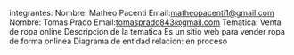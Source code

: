 integrantes: 
Nombre: Matheo Pacenti Email:matheopacenti1@gmail.com
Nombre: Tomas Prado Email:tomasprado843@gmail.com
Tematica:
Venta de ropa online
Descripcion de la tematica
Es un sitio web para vender ropa de forma onlinea 
Diagrama de entidad relacion: en proceso

